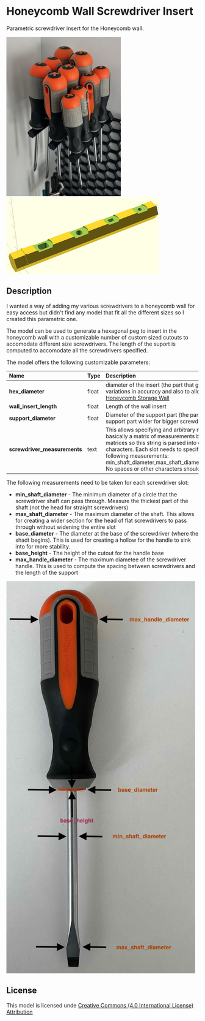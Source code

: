 # Honeycomb Wall Screwdriver Insert

Parametric screwdriver insert for the Honeycomb wall.

![Screwdrivers](images/screwdrivers.jpeg)
![Insert for mixed sizes](images/mixed.png)

## Description

I wanted a way of adding my various screwdrivers to a honeycomb wall for easy access but didn't find any model that fit all the different sizes so I created this parametric one.

The model can be used to generate a hexagonal peg to insert in the honeycomb wall with a customizable number of custom sized cutouts to accomodate different size screwdrivers. The length of the suport is computed to accomodate all the screwdrivers specified.

The model offers the following customizable parameters:

| Name | Type | Description |
| :--- | :--- | :---------  |
| **hex_diameter** | float | diameter of the insert (the part that goes into the wall). This is configurable to account for variations in accuracy and also to allow using adapters like [Elegant Screwiverse Inserts for Honeycomb Storage Wall](https://www.printables.com/model/845539-elegant-screwiverse-inserts-for-honeycomb-storage) |
| **wall_insert_length** | float | Length of the wall insert |
| **support_diameter** | float | Diameter of the support part (the part that holds the screwdrivers). This allows to make the support part wider for bigger screwdrivers or narrower to save filament and print time |
| **screwdriver_measurements** | text | This allows specifying and arbitrary number of screwdrivers measurements. This is basically a matrix of measurements but the openscad customizer doesn't allow editing matrices so this string is parsed into one. Screwdriver slots are separated with \| characters. Each slot needs to specify a comma separated list of float values for the following measurements: min_shaft_diameter,max_shaft_diameter,base_diameter,base_height,max_handle_diameter. No spaces or other characters should be present in the string |

The following measurements need to be taken for each screwdriver slot:

 - **min_shaft_diameter** - The minimum diameter of a circle that the screwdriver shaft can pass through. Measure the thickest part of the shaft (not the head for straight screwdrivers) 
 - **max_shaft_diameter** - The maximum diameter of the shaft. This allows for creating a wider section for the head of flat screwdrivers to pass through without widening the entire slot
 - **base_diameter** - The diameter at the base of the screwdriver (where the shadt begins). This is used for creating a hollow for the handle to sink into for more stability. 
 - **base_height** - The height of the cutout for the handle base
 - **max_handle_diameter** - The maximum diametee of the screwdriver handle. This is used to compute the spacing between screwdrivers and the length of the support

![Measurements](images/measurements.jpeg)


## License

This model is licensed unde [Creative Commons (4.0 International License) Attribution](http://creativecommons.org/licenses/by/4.0/)